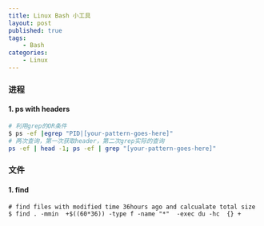 ```yaml
---
title: Linux Bash 小工具
layout: post
published: true
tags:
	- Bash
categories:
	- Linux
---
```


### 进程 ###

#### 1. ps with headers ####

```bash
# 利用grep的OR条件
$ ps -ef |egrep "PID|[your-pattern-goes-here]"
# 两次查询，第一次获取header，第二次grep实际的查询
ps -ef | head -1; ps -ef | grep "[your-pattern-goes-here]"
```

### 文件 ###

#### 1. find ####

```shell
# find files with modified time 36hours ago and calcualate total size
$ find . -mmin  +$((60*36)) -type f -name "*"  -exec du -hc  {} + 
```
